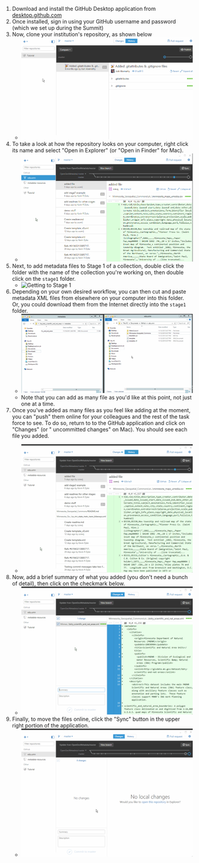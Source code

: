1. Download and install the GitHub Desktop application from [desktop.github.com](https://desktop.github.com/)
2. Once installed, sign in using your GitHub username and password (which we set up during the Summit)
3. Now, clone your institution's repository, as shown below
    - ![Cloning process GIF](3-clone.gif)
4. To take a look at how the repository looks on your computer, right click its name and select "Open in Explorer" (or "Open in Finder" for Mac).
	- ![Viewing your repository](4-view-repo.gif)
5. Next, to add metadata files to Stage 1 of a collection, double click the folder with the name of the collection you're working on, then double click on the `stage1` folder.
	- ![Getting to Stage 1](5_stage1.gif)
6. Depending on your own desired workflow, you can then cut and paste metadata XML files from elsewhere on your computer into this folder. Or, you could download them from the Internet directly into the `stage1` folder.
	- ![Adding files to `stage1` folder](6-add-file.gif)
	- Note that you can add as many file as you'd like at this point, not just one at a time.
7. Once you've added as many files as you feel like adding at the moment, you can "push" them online for your colleagues and the rest of the task force to see. To do so, return to to the GitHub application and click on "Changes" (or "<some number> uncommitted changes" on Mac). You should see each file you added. 
	- ![Viewing changes and added files](7-view-changes.gif)
8. Now, add a brief summary of what you added (you don't need a bunch of detail), then click on the checkmark below.  
	- ![Writing a summary and clicking Commit](8-add-summary.gif)
9. Finally, to move the files online, click the "Sync" button in the upper right portion of the application.
	- ![Syncing your changes online](9-sync.gif)
